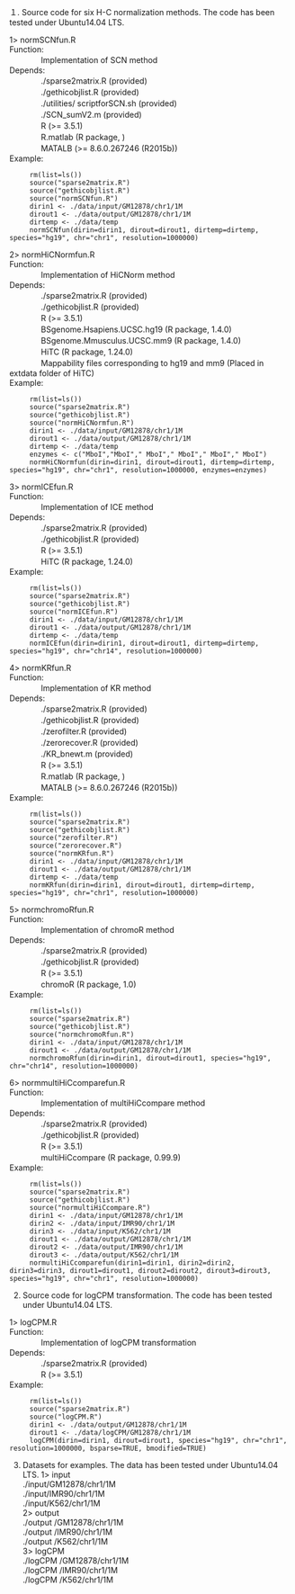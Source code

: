 １. Source code for six H-C normalization methods. The code has been tested under Ubuntu14.04 LTS.

1> normSCNfun.R<br>
 Function:<br>
 　　　　Implementation of SCN method<br> 
 Depends:<br>
 　　　　./sparse2matrix.R (provided)<br>
 　　　　./gethicobjlist.R (provided)<br>
 　　　　./utilities/ scriptforSCN.sh (provided)<br>
 　　　　./SCN_sumV2.m (provided)<br>
 　　　　R (>= 3.5.1)<br>
 　　　　R.matlab (R package, )<br>
 　　　　MATALB (>= 8.6.0.267246 (R2015b))<br>
 Example:
 
         rm(list=ls())
         source("sparse2matrix.R")
         source("gethicobjlist.R")
         source("normSCNfun.R")
         dirin1 <- ./data/input/GM12878/chr1/1M
         dirout1 <- ./data/output/GM12878/chr1/1M
         dirtemp <- ./data/temp
         normSCNfun(dirin=dirin1, dirout=dirout1, dirtemp=dirtemp, species="hg19", chr="chr1", resolution=1000000)

2> normHiCNormfun.R<br>
 Function:<br>
 　　　　Implementation of HiCNorm method<br> 
 Depends:<br>
 　　　　./sparse2matrix.R (provided)<br>
 　　　　./gethicobjlist.R (provided)<br>
 　　　　R (>= 3.5.1)<br>
 　　　　BSgenome.Hsapiens.UCSC.hg19 (R package, 1.4.0)<br>
 　　　　BSgenome.Mmusculus.UCSC.mm9 (R package, 1.4.0)<br>
 　　　　HiTC (R package, 1.24.0)<br>
 　　　　Mappability files corresponding to hg19 and mm9 (Placed in extdata folder of HiTC)<br>
 Example:
         
         rm(list=ls())
         source("sparse2matrix.R")
         source("gethicobjlist.R")
         source("normHiCNormfun.R")
         dirin1 <- ./data/input/GM12878/chr1/1M
         dirout1 <- ./data/output/GM12878/chr1/1M
         dirtemp <- ./data/temp
         enzymes <- c("MboI","MboI"," MboI"," MboI"," MboI"," MboI")
         normHiCNormfun(dirin=dirin1, dirout=dirout1, dirtemp=dirtemp, species="hg19", chr="chr1", resolution=1000000, enzymes=enzymes)

3> normICEfun.R<br>
 Function:<br>
 　　　　Implementation of ICE method<br>
 Depends:<br>
 　　　　./sparse2matrix.R (provided)<br>
 　　　　./gethicobjlist.R (provided)<br>
 　　　　R (>= 3.5.1)<br>
 　　　　HiTC (R package, 1.24.0)<br>
 Example:
 
         rm(list=ls())
         source("sparse2matrix.R")
         source("gethicobjlist.R")
         source("normICEfun.R")
         dirin1 <- ./data/input/GM12878/chr1/1M
         dirout1 <- ./data/output/GM12878/chr1/1M
         dirtemp <- ./data/temp
         normICEfun(dirin=dirin1, dirout=dirout1, dirtemp=dirtemp, species="hg19", chr="chr14", resolution=1000000)

4> normKRfun.R<br>
 Function:<br>
 　　　　Implementation of KR method<br>
 Depends:<br>
 　　　　./sparse2matrix.R (provided)<br>
 　　　　./gethicobjlist.R (provided)<br>
 　　　　./zerofilter.R (provided)<br>
 　　　　./zerorecover.R (provided)<br>
 　　　　./KR_bnewt.m (provided)<br>
 　　　　R (>= 3.5.1)<br>
 　　　　R.matlab (R package, )<br>
 　　　　MATALB (>= 8.6.0.267246 (R2015b))<br>
 Example:
 
         rm(list=ls())
         source("sparse2matrix.R")
         source("gethicobjlist.R")
         source("zerofilter.R")
         source("zerorecover.R")
         source("normKRfun.R")
         dirin1 <- ./data/input/GM12878/chr1/1M
         dirout1 <- ./data/output/GM12878/chr1/1M
         dirtemp <- ./data/temp
         normKRfun(dirin=dirin1, dirout=dirout1, dirtemp=dirtemp, species="hg19", chr="chr1", resolution=1000000)

5> normchromoRfun.R<br>
 Function:<br>
 　　　　Implementation of chromoR method<br>
 Depends:<br>
 　　　　./sparse2matrix.R (provided)<br>
 　　　　./gethicobjlist.R (provided)<br>
 　　　　R (>= 3.5.1)<br>
 　　　　chromoR (R package, 1.0)<br>
 Example:
 
         rm(list=ls())
         source("sparse2matrix.R")
         source("gethicobjlist.R")
         source("normchromoRfun.R")
         dirin1 <- ./data/input/GM12878/chr1/1M
         dirout1 <- ./data/output/GM12878/chr1/1M
         normchromoRfun(dirin=dirin1, dirout=dirout1, species="hg19", chr="chr14", resolution=1000000)

6> normmultiHiCcomparefun.R<br>
 Function:<br>
 　　　　Implementation of multiHiCcompare method<br>
 Depends:<br>
 　　　　./sparse2matrix.R (provided)<br>
 　　　　./gethicobjlist.R (provided)<br>
 　　　　R (>= 3.5.1)<br>
 　　　　multiHiCcompare (R package, 0.99.9)<br>
 Example:
 
         rm(list=ls())
         source("sparse2matrix.R")
         source("gethicobjlist.R")
         source("normultiHiCcompare.R")
         dirin1 <- ./data/input/GM12878/chr1/1M
         dirin2 <- ./data/input/IMR90/chr1/1M
         dirin3 <- ./data/input/K562/chr1/1M
         dirout1 <- ./data/output/GM12878/chr1/1M
         dirout2 <- ./data/output/IMR90/chr1/1M
         dirout3 <- ./data/output/K562/chr1/1M
         normultiHiCcomparefun(dirin1=dirin1, dirin2=dirin2, dirin3=dirin3, dirout1=dirout1, dirout2=dirout2, dirout3=dirout3, species="hg19", chr="chr1", resolution=1000000)


2. Source code for logCPM transformation. The code has been tested under Ubuntu14.04 LTS.

 1> logCPM.R<br>
 Function:<br>
 　　　　Implementation of logCPM transformation<br>
 Depends:<br>
 　　　　./sparse2matrix.R (provided)<br>
 　　　　R (>= 3.5.1)<br>
 Example:
 
         rm(list=ls())
         source("sparse2matrix.R")
         source("logCPM.R")
         dirin1 <- ./data/output/GM12878/chr1/1M
         dirout1 <- ./data/logCPM/GM12878/chr1/1M
         logCPM(dirin=dirin1, dirout=dirout1, species="hg19", chr="chr1", resolution=1000000, bsparse=TRUE, bmodified=TRUE)


3. Datasets for examples. The data has been tested under Ubuntu14.04 LTS.
 1> input<br>
 ./input/GM12878/chr1/1M<br>
 ./input/IMR90/chr1/1M<br>
 ./input/K562/chr1/1M<br>
2> output<br>
 ./output /GM12878/chr1/1M<br>
 ./output /IMR90/chr1/1M<br>
 ./output /K562/chr1/1M<br>
3> logCPM<br>
 ./logCPM /GM12878/chr1/1M<br>
 ./logCPM /IMR90/chr1/1M<br>
 ./logCPM /K562/chr1/1M<br>
